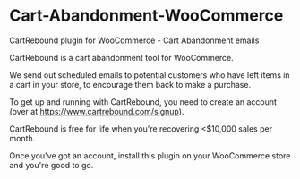 # Cart-Abandonment-WooCommerce
CartRebound plugin for WooCommerce - Cart Abandonment emails

CartRebound is a cart abandonment tool for WooCommerce. 

We send out scheduled emails to potential customers who have left items in a cart in your store, to encourage them back to make a purchase.

To get up and running with CartRebound, you need to create an account (over at https://www.cartrebound.com/signup). 

CartRebound is free for life when you're recovering <$10,000 sales per month.

Once you've got an account, install this plugin on your WooCommerce store and you're good to go.

